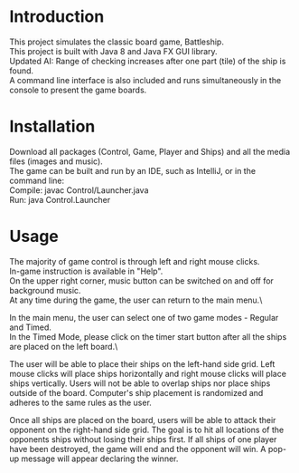 # Introduction
This project simulates the classic board game, Battleship.\
This project is built with Java 8 and Java FX GUI library.\
Updated AI: Range of checking increases after one part (tile) of the ship is found.\
A command line interface is also included and runs simultaneously in the console to present the game boards.

# Installation
Download all packages (Control, Game, Player and Ships) and all the media files (images and music).\
The game can be built and run by an IDE, such as IntelliJ, or in the command line:\
Compile: javac Control/Launcher.java\
Run: java Control.Launcher

# Usage
The majority of game control is through left and right mouse clicks.\
In-game instruction is available in "Help".\
On the upper right corner, music button can be switched on and off for background music.\
At any time during the game, the user can return to the main menu.\

In the main menu, the user can select one of two game modes - Regular and Timed.\
In the Timed Mode, please click on the timer start button after all the ships are placed on the left board.\
  
The user will be able to place their ships on the left-hand side grid. Left mouse clicks will place ships horizontally and right mouse clicks will place ships vertically. Users will not be able to overlap ships nor place ships outside of the board. Computer's ship placement is randomized and adheres to the same rules as the user.

Once all ships are placed on the board, users will be able to attack their opponent on the right-hand side grid. The goal is to hit all locations of the opponents ships without losing their ships first. If all ships of one player have been destroyed, the game will end and the opponent will win.
A pop-up message will appear declaring the winner.
